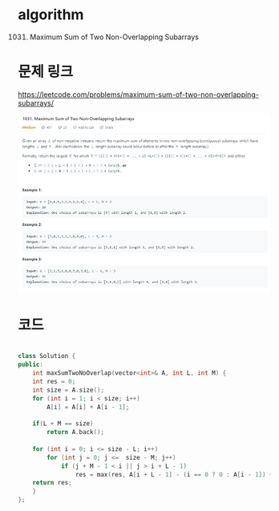 ﻿# algorithm 
1031. Maximum Sum of Two Non-Overlapping Subarrays
  

# 문제 링크    
https://leetcode.com/problems/maximum-sum-of-two-non-overlapping-subarrays/  


![title](https://github.com/jungmin3834/algorithm/blob/master/image/maximum-sum-of-two-non-overlapping-subarrays.png)

# 코드

```cpp

class Solution {
public:
    int maxSumTwoNoOverlap(vector<int>& A, int L, int M) {
    int res = 0;
    int size = A.size();
	for (int i = 1; i < size; i++)
        A[i] = A[i] + A[i - 1];
    
    if(L + M == size)
        return A.back();
        
	for (int i = 0; i <= size - L; i++)
		for (int j = 0; j <=  size - M; j++)
			if (j + M - 1 < i || j > i + L - 1)
				res = max(res, A[i + L - 1] - (i == 0 ? 0 : A[i - 1]) + A[j + M - 1] - (j == 0 ? 0 : A[j - 1]));
	return res;
    }
};

```
